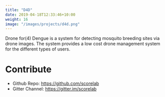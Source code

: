 ```yaml
---
title: "D4D"
date: 2019-04-18T12:33:46+10:00
weight: 16
image: "/images/projects/d4d.png"
---
```

Drone for(4) Dengue is a system for detecting mosquito breeding sites via drone images. The system provides a low cost drone management system for the different types of users.

# Contribute
- Github Repo: <https://github.com/scorelab>
- Gitter Channel: <https://gitter.im/scorelab>